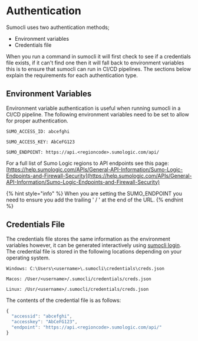 # Authentication

Sumocli uses two authentication methods;

* Environment variables 
* Credentials file

When you run a command in sumocli it will first check to see if a credentials file exists, if it can't find one then it will fall back to environment variables this is to ensure that sumocli can run in CI/CD pipelines. The sections below explain the requirements for each authentication type.

## Environment Variables

Environment variable authentication is useful when running sumocli in a CI/CD pipeline. The following environment variables need to be set to allow for proper authentication.

```text
SUMO_ACCESS_ID: abcefghi

SUMO_ACCESS_KEY: AbCeFG123

SUMO_ENDPOINT: https://api.<regioncode>.sumologic.com/api/
```

For a full list of Sumo Logic regions to API endpoints see this page: [https://help.sumologic.com/APIs/General-API-Information/Sumo-Logic-Endpoints-and-Firewall-Security](https://help.sumologic.com/APIs/General-API-Information/Sumo-Logic-Endpoints-and-Firewall-Security)

{% hint style="info" %}
When you are setting the SUMO\_ENDPOINT you need to ensure you add the trailing ' / ' at the end of the URL.
{% endhint %}

## Credentials File

The credentials file stores the same information as the environment variables however, it can be generated interactively using [sumocli login](../commands-cli/login.md). The credential file is stored in the following locations depending on your operating system.

```text
Windows: C:\Users\<username>\.sumocli\credentials\creds.json

Macos: /User/<username>/.sumocli/credentials/creds.json

Linux: /Usr/<username>/.sumocli/credentials/creds.json
```

The contents of the credential file is as follows:

```javascript
{
  "accessid": "abcefghi",
  "accesskey": "AbCeFG123",
  "endpoint": "https://api.<regioncode>.sumologic.com/api/"
}
```

